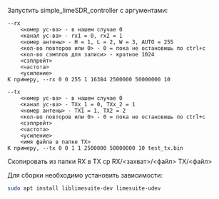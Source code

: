 Запустить simple_limeSDR_controller с аргументами:  

    --rx
        <номер ус-ва> - в нашем случае 0
        <канал ус-ва> - rx1 = 0, rx2 = 1
        <номер антены> - H = 1, L = 2, W = 3, AUTO = 255
        <кол-во повторов или 0> - 0 = пока не остановишь по ctrl+c
        <кол-во сэмплов для записи> - кратное 1024
        <сэплрейт> 
        <частота> 
        <усиление>
    К примеру, --rx 0 0 255 1 16384 2500000 50000000 10

    --tx
        <номер ус-ва> - в нашем случае 0
        <канал ус-ва> - TXx_1 = 0, TXx_2 = 1
        <номер антены> - TX1 = 1, TX2 = 2
        <кол-во повторов или 0> - 0 = пока не остановишь по ctrl+c
        <сэплрейт> 
        <частота> 
        <усиление>
        <имя файла в папке TX>
    К примеру, --tx 0 0 1 1 2500000 50000000 10 test_tx.bin
 
Скопировать из папки RX в TX
 cp RX/<захват>/<файл> TX/<файл>

Для сборки необходимо установить зависимости:
```bash
sudo apt install liblimesuite-dev limesuite-udev
```
